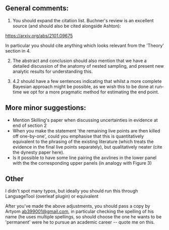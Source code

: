 ## General comments:

1) You should expand the citation list. Buchner's review is an excellent source (and should also be cited alongside Ashton):

https://arxiv.org/abs/2101.09675

In particular you should cite anything which looks relevant from the 'Theory' section in 4.

2) The abstract and conclusion should also mention that we have a detailed discussion of the anatomy of nested sampling, and present new analytic results for understanding this.

4) 4.2 should have a few sentences indicating that whilst a more complete Bayesian approach might be possible, as we wish this to be done at run-time we opt for a more pragmatic method for estimating the end point.
<!-- 3) is it possible to put the dead points onto Figures 3 & 4? This would be a horizontal line in the former, and something power-law/exponential in the latter, continuously connected to the peak of the live point distribution -->

## More minor suggestions:

- Mention Skilling's paper when discussing uncertainties in evidence at end of section 2
- When you make the statement 'the remaining live points are then killed off one-by-one', could you emphasise that this is quantitatively equivalent to the phrasing of the existing literature (which treats the evidence in the final live points separately), but qualitatively neater (cite the dynesty paper here).
- Is it possible to have some line pairing the axvlines in the lower panel with the the corresponding upper panels (in analogy with Figure 3)
<!-- - In Figure 2, can we colour the successive live points in different colours (as in the original plot) -->
<!-- - eq (22) -- can we label this something other than $\beta^*$ -- I would rather call the Habeck temperature $\beta^*$, since in the end this is our concluded best temperature -->
<!-- - "Define a likelihood normalised": sentence fragment -->
<!-- - Section 3: don't begin paragraph with Hence -->
<!-- - unique for estimating -> unique in its estimation of -->
<!-- - At equation (8) you should mention the connection to equation (6) -->
<!-- - In most instances where you say nlive, I would switch this to n_i, to emphasise that these methods are just as valid for dynamic nested sampling -->
<!-- - I like your arguments at the end of section 3.2. These should be in display equations rather than inline. -->
<!-- - (27) could we refer to T{impl} as f_\mathrm{sampler}: -->
<!-- https://github.com/williamjameshandley/talks/raw/kcl_2023/will_handley_kcl_2023.pdf -->
<!-- it was rightly pointed out to me by Torsten Ensslin that (27) is not dimensionally consistent! You can also cite Will Handley "The scaling frontier of nested sampling" (Nov 2023) in prep alongside that talk. -->

## Other
I didn't spot many typos, but ideally you should run this through LanguageTool (overleaf plugin) or equivalent

After you've made the above adjustments, you should pass a copy by Artyom <ab399001@gmail.com>, in particular checking the spelling of his name (he uses multiple spellings, so should choose the one he wants to be 'permanent' were he to pursue an academic career -- quote me on this.

